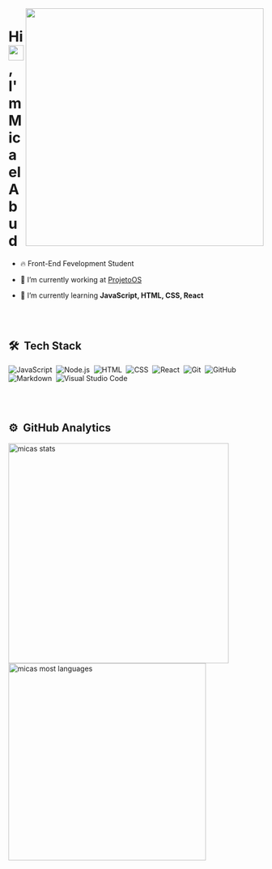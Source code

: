 <img align="right" height="470em" src="https://raw.githubusercontent.com/gist/micas-tsx/c668190c9aa310d76231dfe2847c19de/raw/3ff0fc2c1d1cfe049d264d41754e4fe0add04003/micas.svg"/>
<h1 align="left">Hi <img src="https://raw.githubusercontent.com/kaueMarques/kaueMarques/master/hi.gif" height="30px">, I'm Micael Abud</h1>

- 🔥 Front-End Fevelopment Student

- 🔭 I’m currently working at [ProjetoOS](https://github.com/ProjetoOS)

- 🌱 I’m currently learning **JavaScript, HTML, CSS, React**

<br><br>

## 🛠 &nbsp;Tech Stack

![JavaScript](https://img.shields.io/badge/-JavaScript-05122A?style=flat&logo=javascript)&nbsp;
![Node.js](https://img.shields.io/badge/-Node.js-05122A?style=flat&logo=node.js)&nbsp;
![HTML](https://img.shields.io/badge/-HTML-05122A?style=flat&logo=HTML5)&nbsp;
![CSS](https://img.shields.io/badge/-CSS-05122A?style=flat&logo=CSS3&logoColor=1572B6)&nbsp;
![React](https://img.shields.io/badge/-React-05122A?style=flat&logo=react)&nbsp;
![Git](https://img.shields.io/badge/-Git-05122A?style=flat&logo=git)&nbsp;
![GitHub](https://img.shields.io/badge/-GitHub-05122A?style=flat&logo=github)&nbsp;
![Markdown](https://img.shields.io/badge/-Markdown-05122A?style=flat&logo=markdown)&nbsp;
![Visual Studio Code](https://img.shields.io/badge/-Visual%20Studio%20Code-05122A?style=flat&logo=visual-studio-code&logoColor=007ACC)&nbsp;

<br><br>

## ⚙️ &nbsp;GitHub Analytics

<p align="aling">
<img width="435em" src="https://github-readme-stats.vercel.app/api?username=micas-tsx&show_icons=true&theme=vision-friendly-dark" alt="micas stats"/>
<img width="390em" src="https://github-readme-stats.vercel.app/api/top-langs/?username=micas-tsx&layout=compact&theme=vision-friendly-dark" alt="micas most languages"/>
</p>
